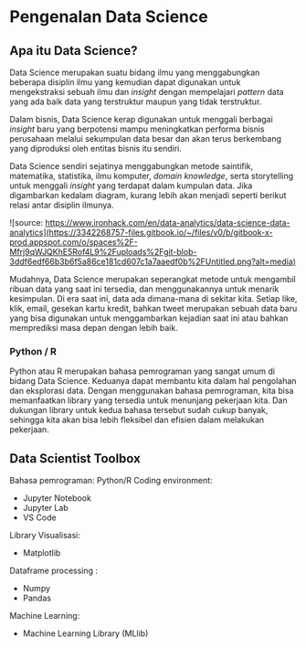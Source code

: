 # Pengenalan Data Science

## Apa itu Data Science?

Data Science merupakan suatu bidang ilmu yang menggabungkan beberapa disiplin ilmu yang kemudian dapat digunakan untuk mengekstraksi sebuah ilmu dan *insight* dengan mempelajari *pattern* data yang ada baik data yang terstruktur maupun yang tidak terstruktur.

Dalam bisnis, Data Science kerap digunakan untuk menggali berbagai *insight* baru yang berpotensi mampu meningkatkan performa bisnis perusahaan melalui sekumpulan data besar dan akan terus berkembang yang diproduksi oleh entitas bisnis itu sendiri.

Data Science sendiri sejatinya menggabungkan metode saintifik, matematika, statistika, ilmu komputer, *domain knowledge*, serta storytelling untuk menggali *insight* yang terdapat dalam kumpulan data. Jika digambarkan kedalam diagram, kurang lebih akan menjadi seperti berikut relasi antar disiplin ilmunya.

![source: https://www.ironhack.com/en/data-analytics/data-science-data-analytics](https://3342268757-files.gitbook.io/~/files/v0/b/gitbook-x-prod.appspot.com/o/spaces%2F-Mfrj9qWJQKhE5Rof4L9%2Fuploads%2Fgit-blob-3ddf6edf66b3b6f5a86ce181cd607c1a7aaedf0b%2FUntitled.png?alt=media)

Mudahnya, Data Science merupakan seperangkat metode untuk mengambil ribuan data yang saat ini tersedia, dan menggunakannya untuk menarik kesimpulan. Di era saat ini, data ada dimana-mana di sekitar kita. Setiap like, klik, email, gesekan kartu kredit, bahkan tweet merupakan sebuah data baru yang bisa digunakan untuk menggambarkan kejadian saat ini atau bahkan memprediksi masa depan dengan lebih baik.



### Python / R

Python atau R merupakan bahasa pemrograman yang sangat umum di bidang Data Science. Keduanya dapat membantu kita dalam hal pengolahan dan eksplorasi data. Dengan menggunakan bahasa pemrograman, kita bisa memanfaatkan library yang tersedia untuk menunjang pekerjaan kita. Dan dukungan library untuk kedua bahasa tersebut sudah cukup banyak, sehingga kita akan bisa lebih fleksibel dan efisien dalam melakukan pekerjaan.

## Data Scientist Toolbox
Bahasa pemrograman: Python/R
Coding environment:
- Jupyter Notebook
- Jupyter Lab
- VS Code

Library
Visualisasi:
- Matplotlib

Dataframe processing :
- Numpy
- Pandas

Machine Learning:
- Machine Learning Library (MLlib)




